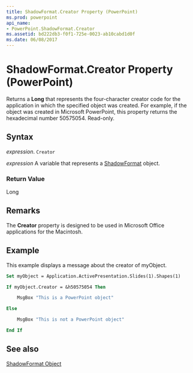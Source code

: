 ```yaml
---
title: ShadowFormat.Creator Property (PowerPoint)
ms.prod: powerpoint
api_name:
- PowerPoint.ShadowFormat.Creator
ms.assetid: bd222db3-f0f1-725e-0023-ab10cabd1d0f
ms.date: 06/08/2017
---
```



# ShadowFormat.Creator Property (PowerPoint)

Returns a  **Long** that represents the four-character creator code for the application in which the specified object was created. For example, if the object was created in Microsoft PowerPoint, this property returns the hexadecimal number 50575054. Read-only.


## Syntax

 _expression_. `Creator`

 _expression_ A variable that represents a [ShadowFormat](./PowerPoint.ShadowFormat.md) object.


### Return Value

Long


## Remarks

The  **Creator** property is designed to be used in Microsoft Office applications for the Macintosh.


## Example

This example displays a message about the creator of myObject.


```vb
Set myObject = Application.ActivePresentation.Slides(1).Shapes(1)

If myObject.Creator = &h50575054 Then

    MsgBox "This is a PowerPoint object"

Else

    MsgBox "This is not a PowerPoint object"

End If
```


## See also


[ShadowFormat Object](PowerPoint.ShadowFormat.md)

